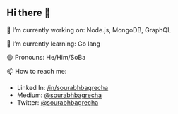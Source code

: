 
<!--
**sourabhbagrecha/sourabhbagrecha** is a ✨ _special_ ✨ repository because its `README.md` (this file) appears on your GitHub profile.

Here are some ideas to get you started:

- 🔭 I’m currently working on ...
- 🌱 I’m currently learning ...
- 👯 I’m looking to collaborate on ...
- 🤔 I’m looking for help with ...
- 💬 Ask me about ...
- 📫 How to reach me: ...
- 😄 Pronouns: ...
- ⚡ Fun fact: ...
-->

## Hi there 👋
🔭 I’m currently working on: Node.js, MongoDB, GraphQL

🌱 I’m currently learning: Go lang

😄 Pronouns: He/Him/SoBa

📫 How to reach me:
- Linked In: [/in/sourabhbagrecha](https://www.linkedin.com/in/sourabhbagrecha/)
- Medium: [@sourabhbagrecha](https://medium.com/@sourabhbagrecha/)
- Twitter: [@sourabhbagrecha](https://twitter.com/@sourabhbagrecha/)
